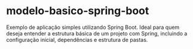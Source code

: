 # modelo-basico-spring-boot
 Exemplo de aplicação simples utilizando Spring Boot. Ideal para quem deseja entender a estrutura básica de um projeto com Spring, 
 incluindo a configuração inicial, dependências e estrutura de pastas.
